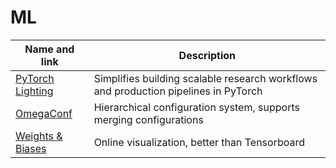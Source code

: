 # ML

| Name and link | Description |
| --- | --- |
| [PyTorch Lighting](https://www.pytorchlightning.ai/index.html) | Simplifies building scalable research workflows and production pipelines in PyTorch |
| [OmegaConf](https://omegaconf.readthedocs.io/en/2.3_branch/) | Hierarchical configuration system, supports merging configurations |
| [Weights & Biases](https://wandb.ai/) | Online visualization, better than Tensorboard |
